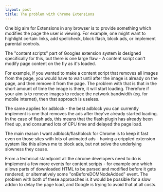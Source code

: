 ```yaml
---
layout: post
title: The problem with Chrome Extensions
---
```


One big aim for Extensions in any browser is to provide something which modifies the page the user is viewing.  For example, one might want to highlight certain links, add spellcheck, block flash, block ads, or implement parental controls.

The "content scripts" part of Googles extension system is designed specifically for this, but there is one large flaw - A content script can't modify page content on the fly as it's loaded.

For example, if you wanted to make a content script that removes all images from the page, you would have to wait until after the image is already on the page, and then remove it from the page.  The problem with that is that in the short amount of time the image is there, it will start loading.  Therefore if your aim is to remove images to reduce the network bandwidth (eg. for mobile internet), then that approach is useless.

The same applies for adblock - the best adblock you can currently implement is one that removes the ads after they've already started loading.  In the case of flash ads, this means that the flash plugin has already been fired up, and consumed lots of CPU time and delayed the page load.

The main reason I want adblock/flashblock for Chrome is to keep it fast even on those sites with lots of animated ads - having a crippled extension system like this allows me to block ads, but not solve the underlying slowness they cause.

From a technical standpoint all the chrome developers need to do is implement a few more events for content scripts - for example one which allows parts of downloaded HTML to be parsed and modified before it gets rendered, or alternatively some "onBeforeDOMNodeAdded" event.  The problem with both of these approaches is it would be possible for a slow addon to delay the page load, and Google is trying to avoid that at all costs.
